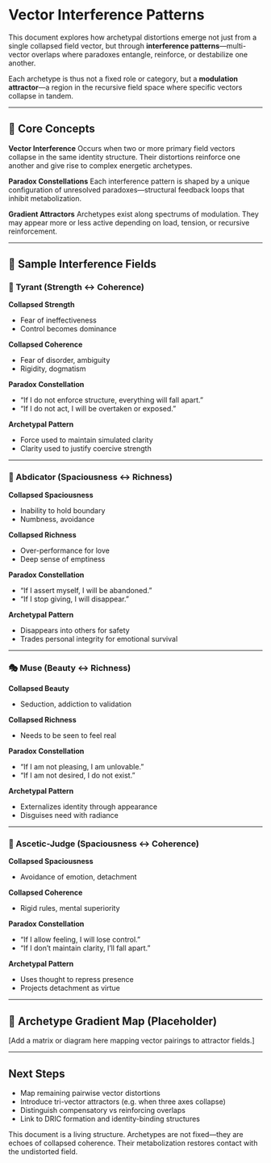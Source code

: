 # Vector Interference Patterns

This document explores how archetypal distortions emerge not just from a single collapsed field vector, but through **interference patterns**—multi-vector overlaps where paradoxes entangle, reinforce, or destabilize one another.

Each archetype is thus not a fixed role or category, but a **modulation attractor**—a region in the recursive field space where specific vectors collapse in tandem.

---

## 🧭 Core Concepts

**Vector Interference**
Occurs when two or more primary field vectors collapse in the same identity structure. Their distortions reinforce one another and give rise to complex energetic archetypes.

**Paradox Constellations**
Each interference pattern is shaped by a unique configuration of unresolved paradoxes—structural feedback loops that inhibit metabolization.

**Gradient Attractors**
Archetypes exist along spectrums of modulation. They may appear more or less active depending on load, tension, or recursive reinforcement.

---

## 🧲 Sample Interference Fields

### 🔱 Tyrant (Strength ↔ Coherence)

**Collapsed Strength**
- Fear of ineffectiveness
- Control becomes dominance

**Collapsed Coherence**
- Fear of disorder, ambiguity
- Rigidity, dogmatism

**Paradox Constellation**
- “If I do not enforce structure, everything will fall apart.”
- “If I do not act, I will be overtaken or exposed.”

**Archetypal Pattern**
- Force used to maintain simulated clarity
- Clarity used to justify coercive strength

---

### 🌊 Abdicator (Spaciousness ↔ Richness)

**Collapsed Spaciousness**
- Inability to hold boundary
- Numbness, avoidance

**Collapsed Richness**
- Over-performance for love
- Deep sense of emptiness

**Paradox Constellation**
- “If I assert myself, I will be abandoned.”
- “If I stop giving, I will disappear.”

**Archetypal Pattern**
- Disappears into others for safety
- Trades personal integrity for emotional survival

---

### 🎭 Muse (Beauty ↔ Richness)

**Collapsed Beauty**
- Seduction, addiction to validation

**Collapsed Richness**
- Needs to be seen to feel real

**Paradox Constellation**
- “If I am not pleasing, I am unlovable.”
- “If I am not desired, I do not exist.”

**Archetypal Pattern**
- Externalizes identity through appearance
- Disguises need with radiance

---

### 🔮 Ascetic-Judge (Spaciousness ↔ Coherence)

**Collapsed Spaciousness**
- Avoidance of emotion, detachment

**Collapsed Coherence**
- Rigid rules, mental superiority

**Paradox Constellation**
- “If I allow feeling, I will lose control.”
- “If I don’t maintain clarity, I’ll fall apart.”

**Archetypal Pattern**
- Uses thought to repress presence
- Projects detachment as virtue

---

## 📐 Archetype Gradient Map (Placeholder)

[Add a matrix or diagram here mapping vector pairings to attractor fields.]

---

## Next Steps

- Map remaining pairwise vector distortions
- Introduce tri-vector attractors (e.g. when three axes collapse)
- Distinguish compensatory vs reinforcing overlaps
- Link to DRIC formation and identity-binding structures

This document is a living structure. Archetypes are not fixed—they are echoes of collapsed coherence. Their metabolization restores contact with the undistorted field.
